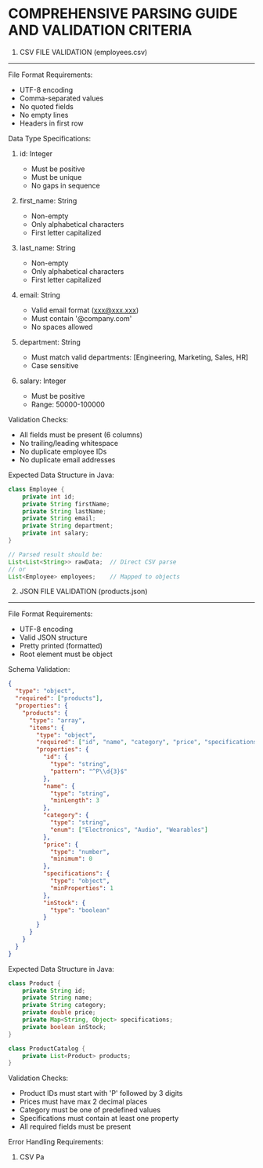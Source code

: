 COMPREHENSIVE PARSING GUIDE AND VALIDATION CRITERIA
================================================

1. CSV FILE VALIDATION (employees.csv)
------------------------------------
File Format Requirements:
- UTF-8 encoding
- Comma-separated values
- No quoted fields
- No empty lines
- Headers in first row

Data Type Specifications:
1. id: Integer
   - Must be positive
   - Must be unique
   - No gaps in sequence

2. first_name: String
   - Non-empty
   - Only alphabetical characters
   - First letter capitalized

3. last_name: String
   - Non-empty
   - Only alphabetical characters
   - First letter capitalized

4. email: String
   - Valid email format (xxx@xxx.xxx)
   - Must contain '@company.com'
   - No spaces allowed

5. department: String
   - Must match valid departments: [Engineering, Marketing, Sales, HR]
   - Case sensitive

6. salary: Integer
   - Must be positive
   - Range: 50000-100000

Validation Checks:
- All fields must be present (6 columns)
- No trailing/leading whitespace
- No duplicate employee IDs
- No duplicate email addresses

Expected Data Structure in Java:
```java
class Employee {
    private int id;
    private String firstName;
    private String lastName;
    private String email;
    private String department;
    private int salary;
}

// Parsed result should be:
List<List<String>> rawData;  // Direct CSV parse
// or
List<Employee> employees;    // Mapped to objects
```

2. JSON FILE VALIDATION (products.json)
------------------------------------
File Format Requirements:
- UTF-8 encoding
- Valid JSON structure
- Pretty printed (formatted)
- Root element must be object

Schema Validation:
```json
{
  "type": "object",
  "required": ["products"],
  "properties": {
    "products": {
      "type": "array",
      "items": {
        "type": "object",
        "required": ["id", "name", "category", "price", "specifications", "inStock"],
        "properties": {
          "id": {
            "type": "string",
            "pattern": "^P\\d{3}$"
          },
          "name": {
            "type": "string",
            "minLength": 3
          },
          "category": {
            "type": "string",
            "enum": ["Electronics", "Audio", "Wearables"]
          },
          "price": {
            "type": "number",
            "minimum": 0
          },
          "specifications": {
            "type": "object",
            "minProperties": 1
          },
          "inStock": {
            "type": "boolean"
          }
        }
      }
    }
  }
}
```

Expected Data Structure in Java:
```java
class Product {
    private String id;
    private String name;
    private String category;
    private double price;
    private Map<String, Object> specifications;
    private boolean inStock;
}

class ProductCatalog {
    private List<Product> products;
}
```

Validation Checks:
- Product IDs must start with 'P' followed by 3 digits
- Prices must have max 2 decimal places
- Category must be one of predefined values
- Specifications must contain at least one property
- All required fields must be present

Error Handling Requirements:
1. CSV Pa